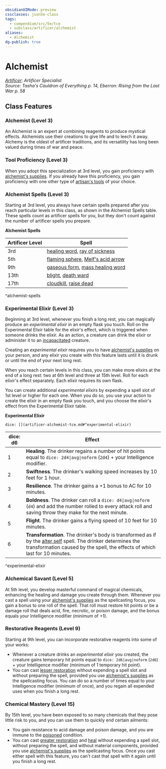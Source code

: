 ```yaml
---
obsidianUIMode: preview
cssclasses: json5e-class
tags:
  - compendium/src/5e/tce
  - subclass/artificer/alchemist
aliases:
  - Alchemist
dg-publish: true
---
```

# Alchemist
*[Artificer](artificer-tce.md): Artificer Specialist*  
*Source: Tasha's Cauldron of Everything p. 14, Eberron: Rising from the Last War p. 58*  


## Class Features

### Alchemist (Level 3)

An Alchemist is an expert at combining reagents to produce mystical effects. Alchemists use their creations to give life and to leech it away. Alchemy is the oldest of artificer traditions, and its versatility has long been valued during times of war and peace.

### Tool Proficiency (Level 3)

When you adopt this specialization at 3rd level, you gain proficiency with [alchemist's supplies](/Admin/CLI/items/alchemists-supplies.md). If you already have this proficiency, you gain proficiency with one other type of [artisan's tools](/Admin/CLI/items/artisans-tools.md) of your choice.

### Alchemist Spells (Level 3)

Starting at 3rd level, you always have certain spells prepared after you reach particular levels in this class, as shown in the Alchemist Spells table. These spells count as artificer spells for you, but they don't count against the number of artificer spells you prepare.

**Alchemist Spells**

| Artificer Level | Spell |
|-----------------|-------|
| 3rd | [healing word](/Admin/CLI/spells/healing-word.md), [ray of sickness](/Admin/CLI/spells/ray-of-sickness.md) |
| 5th | [flaming sphere](/Admin/CLI/spells/flaming-sphere.md), [Melf's acid arrow](/Admin/CLI/spells/melfs-acid-arrow.md) |
| 9th | [gaseous form](/Admin/CLI/spells/gaseous-form.md), [mass healing word](/Admin/CLI/spells/mass-healing-word.md) |
| 13th | [blight](/Admin/CLI/spells/blight.md), [death ward](/Admin/CLI/spells/death-ward.md) |
| 17th | [cloudkill](/Admin/CLI/spells/cloudkill.md), [raise dead](/Admin/CLI/spells/raise-dead.md) |
^alchemist-spells

### Experimental Elixir (Level 3)

Beginning at 3rd level, whenever you finish a long rest, you can magically produce an *experimental elixir* in an empty flask you touch. Roll on the Experimental Elixir table for the elixir's effect, which is triggered when someone drinks the elixir. As an action, a creature can drink the elixir or administer it to an [incapacitated](/3-Mechanics/CLI/rules/conditions.md#incapacitated) creature.

Creating an *experimental elixir* requires you to have [alchemist's supplies](/Admin/CLI/items/alchemists-supplies.md) on your person, and any elixir you create with this feature lasts until it is drunk or until the end of your next long rest.

When you reach certain levels in this class, you can make more elixirs at the end of a long rest: two at 6th level and three at 15th level. Roll for each elixir's effect separately. Each elixir requires its own flask.

You can create additional *experimental elixirs* by expending a spell slot of 1st level or higher for each one. When you do so, you use your action to create the elixir in an empty flask you touch, and you choose the elixir's effect from the Experimental Elixir table.

**Experimental Elixir**

`dice: [](artificer-alchemist-tce.md#^experimental-elixir)`

| dice: d6 | Effect |
|----------|--------|
| 1 | **Healing**. The drinker regains a number of hit points equal to `dice: 2d4\|avg\|noform` (`2d4`) + your Intelligence modifier. |
| 2 | **Swiftness**. The drinker's walking speed increases by 10 feet for 1 hour. |
| 3 | **Resilience**. The drinker gains a +1 bonus to AC for 10 minutes. |
| 4 | **Boldness**. The drinker can roll a `dice: d4\|avg\|noform` (`d4`) and add the number rolled to every attack roll and saving throw they make for the next minute. |
| 5 | **Flight**. The drinker gains a flying speed of 10 feet for 10 minutes. |
| 6 | **Transformation**. The drinker's body is transformed as if by the [alter self](/Admin/CLI/spells/alter-self.md) spell. The drinker determines the transformation caused by the spell, the effects of which last for 10 minutes. |
^experimental-elixir

### Alchemical Savant (Level 5)

At 5th level, you develop masterful command of magical chemicals, enhancing the healing and damage you create through them. Whenever you cast a spell using your [alchemist's supplies](/Admin/CLI/items/alchemists-supplies.md) as the spellcasting focus, you gain a bonus to one roll of the spell. That roll must restore hit points or be a damage roll that deals acid, fire, necrotic, or poison damage, and the bonus equals your Intelligence modifier (minimum of +1).

### Restorative Reagents (Level 9)

Starting at 9th level, you can incorporate restorative reagents into some of your works:

- Whenever a creature drinks an *experimental elixir* you created, the creature gains temporary hit points equal to `dice: 2d6|avg|noform` (`2d6`) + your Intelligence modifier (minimum of 1 temporary hit point).  
- You can cast [lesser restoration](/Admin/CLI/spells/lesser-restoration.md) without expending a spell slot and without preparing the spell, provided you use [alchemist's supplies](/Admin/CLI/items/alchemists-supplies.md) as the spellcasting focus. You can do so a number of times equal to your Intelligence modifier (minimum of once), and you regain all expended uses when you finish a long rest.  

### Chemical Mastery (Level 15)

By 15th level, you have been exposed to so many chemicals that they pose little risk to you, and you can use them to quickly end certain ailments:

- You gain resistance to acid damage and poison damage, and you are immune to the [poisoned](/3-Mechanics/CLI/rules/conditions.md#poisoned) condition.  
- You can cast [greater restoration](/Admin/CLI/spells/greater-restoration.md) and [heal](/Admin/CLI/spells/heal.md) without expending a spell slot, without preparing the spell, and without material components, provided you use [alchemist's supplies](/Admin/CLI/items/alchemists-supplies.md) as the spellcasting focus. Once you cast either spell with this feature, you can't cast that spell with it again until you finish a long rest.